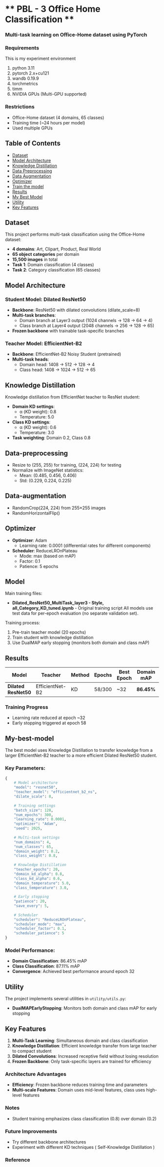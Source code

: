 # ** PBL - 3 Office Home Classification **
### Multi-task learning on Office-Home dataset using PyTorch 


### Requirements
This is my experiment environment
1. python 3.11
2. pytorch 2.x+cu121
3. wandb 0.19.9
4. torchmetrics
5. timm
6. NVIDIA GPUs (Multi-GPU supported)


### Restrictions
- Office-Home dataset (4 domains, 65 classes)
- Training time (~24 hours per model)
- Used multiple GPUs


## Table of Contents
- [Dataset](#Dataset)
- [Model Architecture](#Model-Architecture)
- [Knowledge Distillation](#Knowledge-Distillation)
- [Data Preprocessing](#Data-preprocessing)
- [Data Augmentation](#Data-augmentation)
- [Optimizer](#Optimizer)
- [Train the model](#Train-the-model)
- [Results](#Results)
- [My Best Model](#My-best-model)
- [Utility](#Utility)
- [Key Features](#Key-Features)


## Dataset
This project performs multi-task classification using the Office-Home dataset:
- **4 domains**: Art, Clipart, Product, Real World
- **65 object categories** per domain
- **15,500 images** in total
- **Task 1**: Domain classification (4 classes)
- **Task 2**: Category classification (65 classes)

## Model Architecture


### Student Model: Dilated ResNet50
- **Backbone**: ResNet50 with dilated convolutions (dilate_scale=8)
- **Multi-task branches**:
  - Domain branch at Layer3 output (1024 channels → 128 → 64 → 4)
  - Class branch at Layer4 output (2048 channels → 256 → 128 → 65)
- **Frozen backbone** with trainable task-specific branches


### Teacher Model: EfficientNet-B2
- **Backbone**: EfficientNet-B2 Noisy Student (pretrained)
- **Multi-task heads**:
  - Domain head: 1408 → 512 → 128 → 4
  - Class head: 1408 → 1024 → 512 → 65


## Knowledge Distillation
Knowledge distillation from EfficientNet teacher to ResNet student:
- **Domain KD settings**:
  - α (KD weight): 0.8
  - Temperature: 5.0
- **Class KD settings**:
  - α (KD weight): 0.6
  - Temperature: 3.0
- **Task weighting**: Domain 0.2, Class 0.8


## Data-preprocessing
- Resize to (255, 255) for training, (224, 224) for testing
- Normalize with ImageNet statistics:
  - Mean: (0.485, 0.456, 0.406)
  - Std: (0.229, 0.224, 0.225)


## Data-augmentation
- RandomCrop(224, 224) from 255×255 images
- RandomHorizontalFlip()


## Optimizer
- **Optimizer**: Adam
  - Learning rate: 0.0001 (differential rates for different components)
- **Scheduler**: ReduceLROnPlateau
  - Mode: max (based on mAP)
  - Factor: 0.1
  - Patience: 5 epochs


## Model
Main training files:
- **Dilated_ResNet50_MultiTask_layer3 - Style, all_Category_KD_tuned.ipynb** - Original training script
All models use test data for per-epoch evaluation (no separate validation set).



Training process:
1. Pre-train teacher model (20 epochs) 
2. Train student with knowledge distillation
3. Use DualMAP early stopping (monitors both domain and class mAP)


## Results
| Model | Teacher | Method | Epochs | Best Epoch | Domain mAP | Class mAP | Runtime |
|-------|---------|--------|--------|------------|------------|-----------|---------|
| **Dilated ResNet50** | EfficientNet-B2 | KD | 58/300 | ~32 | **86.45%** | **87.11%** | ~3h 10m |


### Training Progress
- Learning rate reduced at epoch ~32
- Early stopping triggered at epoch 58


## My-best-model
The best model uses Knowledge Distillation to transfer knowledge from a larger EfficientNet-B2 teacher to a more efficient Dilated ResNet50 student.


### Key Parameters:
```python
{
    # Model architecture
    "model": "resnet50",
    "teacher_model": "efficientnet_b2_ns",
    "dilate_scale": 8,
    
    # Training settings
    "batch_size": 128,
    "num_epochs": 300,
    "learning_rate": 0.0001,
    "optimizer": "Adam",
    "seed": 2025,
    
    # Multi-task settings
    "num_domains": 4,
    "num_classes": 65,
    "domain_weight": 0.2,
    "class_weight": 0.8,
    
    # Knowledge Distillation
    "teacher_epochs": 20,
    "domain_kd_alpha": 0.8,
    "class_kd_alpha": 0.6,
    "domain_temperature": 5.0,
    "class_temperature": 3.0,
    
    # Early stopping
    "patience": 20,
    "save_every": 5,
    
    # Scheduler
    "scheduler": "ReduceLROnPlateau",
    "scheduler_mode": "max",
    "scheduler_factor": 0.1,
    "scheduler_patience": 5
}
```

### Model Performance:
- **Domain Classification**: 86.45% mAP
- **Class Classification**: 87.11% mAP
- **Convergence**: Achieved best performance around epoch 32



## Utility
The project implements several utilities in `utility/utils.py`:
- **DualMAPEarlyStopping**: Monitors both domain and class mAP for early stopping




## Key Features
1. **Multi-Task Learning**: Simultaneous domain and class classification
2. **Knowledge Distillation**: Efficient knowledge transfer from large teacher to compact student
3. **Dilated Convolutions**: Increased receptive field without losing resolution
4. **Frozen Backbone**: Only task-specific layers are trained for efficiency




### Architecture Advantages
- **Efficiency**: Frozen backbone reduces training time and parameters
- **Multi-scale Features**: Domain uses mid-level features, class uses high-level features




### Notes
- Student training emphasizes class classification (0.8) over domain (0.2)




### Future Improvements
- Try different backbone architectures
- Experiment with different KD techniques ( Self-Knowledge Distillation )




### Reference


